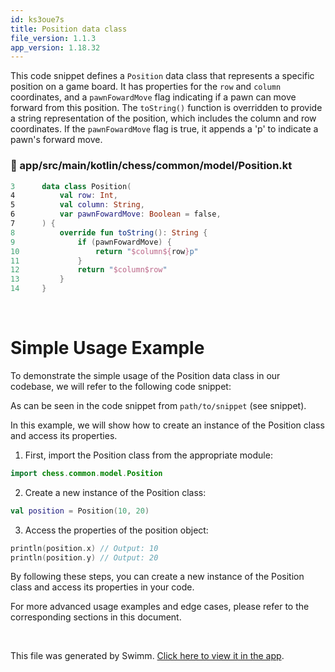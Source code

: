 ```yaml
---
id: ks3oue7s
title: Position data class
file_version: 1.1.3
app_version: 1.18.32
---
```


This code snippet defines a `Position` data class that represents a specific position on a game board. It has properties for the `row` and `column` coordinates, and a `pawnFowardMove` flag indicating if a pawn can move forward from this position. The `toString()` function is overridden to provide a string representation of the position, which includes the column and row coordinates. If the `pawnFowardMove` flag is true, it appends a 'p' to indicate a pawn's forward move.
<!-- NOTE-swimm-snippet: the lines below link your snippet to Swimm -->
### 📄 app/src/main/kotlin/chess/common/model/Position.kt
```kotlin
3      data class Position(
4          val row: Int,
5          val column: String,
6          var pawnFowardMove: Boolean = false,
7      ) {
8          override fun toString(): String {
9              if (pawnFowardMove) {
10                 return "$column${row}p"
11             }
12             return "$column$row"
13         }
14     }
```

<br/>

# Simple Usage Example

To demonstrate the simple usage of the Position data class in our codebase, we will refer to the following code snippet:

As can be seen in the code snippet from `path/to/snippet` (see snippet).

In this example, we will show how to create an instance of the Position class and access its properties.

1.  First, import the Position class from the appropriate module:

```kotlin
import chess.common.model.Position
```

2.  Create a new instance of the Position class:

```kotlin
val position = Position(10, 20)
```

3.  Access the properties of the position object:

```kotlin
println(position.x) // Output: 10
println(position.y) // Output: 20
```

By following these steps, you can create a new instance of the Position class and access its properties in your code.

For more advanced usage examples and edge cases, please refer to the corresponding sections in this document.

<br/>

This file was generated by Swimm. [Click here to view it in the app](https://app.swimm.io/repos/Z2l0aHViJTNBJTNBQ2hlc3MlM0ElM0FvYnNjdXJlLXN0YXI=/docs/ks3oue7s).

